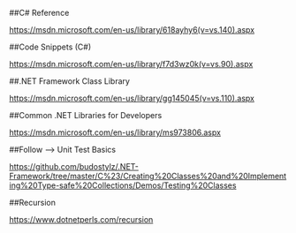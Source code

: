 ##C# Reference

https://msdn.microsoft.com/en-us/library/618ayhy6(v=vs.140).aspx

##Code Snippets (C#)

https://msdn.microsoft.com/en-us/library/f7d3wz0k(v=vs.90).aspx

##.NET Framework Class Library

https://msdn.microsoft.com/en-us/library/gg145045(v=vs.110).aspx

##Common .NET Libraries for Developers

https://msdn.microsoft.com/en-us/library/ms973806.aspx

##Follow --> Unit Test Basics 

https://github.com/budostylz/.NET-Framework/tree/master/C%23/Creating%20Classes%20and%20Implementing%20Type-safe%20Collections/Demos/Testing%20Classes

##Recursion

https://www.dotnetperls.com/recursion
